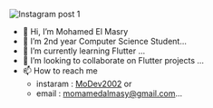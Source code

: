 
![Instagram post 1](https://user-images.githubusercontent.com/91676840/136417671-f233fa79-486b-492d-a461-e0ceb70acfde.png)


- 👋 Hi, I’m Mohamed El Masry
- 👀 I’m 2nd year Computer Science Student...  
- 🌱 I’m currently learning Flutter ...
- 💞️ I’m looking to collaborate on Flutter projects ...
- 📫 How to reach me 
  - instaram : [MoDev2002](https://www.instagram.com/modev2002/) or
  - email : momamedalmasy@gmail.com...

<!---
MoDev2002/MoDev2002 is a ✨ special ✨ repository because its `README.md` (this file) appears on your GitHub profile.
You can click the Preview link to take a look at your changes.
--->
